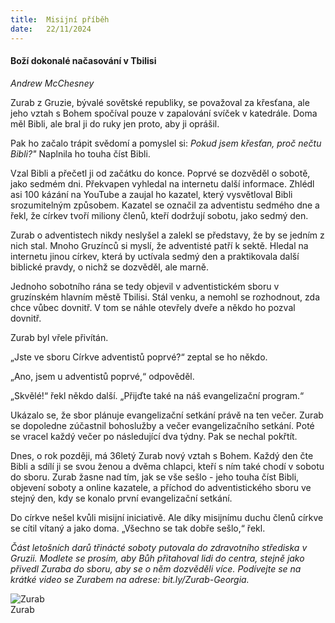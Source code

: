 ```yaml
---
title:  Misijní příběh
date:   22/11/2024
---
```


#### Boží dokonalé načasování v Tbilisi

_Andrew McChesney_

Zurab z Gruzie, bývalé sovětské republiky, se považoval za křesťana, ale jeho vztah s Bohem spočíval pouze v zapalování svíček v katedrále. Doma měl Bibli, ale bral ji do ruky jen proto, aby ji oprášil.

Pak ho začalo trápit svědomí a pomyslel si: _Pokud jsem křesťan, proč nečtu Bibli?"_ Naplnila ho touha číst Bibli.

Vzal Bibli a přečetl ji od začátku do konce. Poprvé se dozvěděl o sobotě, jako sedmém dni. Překvapen vyhledal na internetu další informace. Zhlédl asi 100 kázání na YouTube a zaujal ho kazatel, který vysvětloval Bibli srozumitelným způsobem. Kazatel se označil za adventistu sedmého dne a řekl, že církev tvoří miliony členů, kteří dodržují sobotu, jako sedmý den.

Zurab o adventistech nikdy neslyšel a zalekl se představy, že by se jedním z nich stal. Mnoho Gruzínců si myslí, že adventisté patří k sektě. Hledal na internetu jinou církev, která by uctívala sedmý den a praktikovala další biblické pravdy, o nichž se dozvěděl, ale marně.

Jednoho sobotního rána se tedy objevil v adventistickém sboru v gruzínském hlavním městě Tbilisi. Stál venku, a nemohl se rozhodnout, zda chce vůbec dovnitř. V tom se náhle otevřely dveře a někdo ho pozval dovnitř.

Zurab byl vřele přivítán.

„Jste ve sboru Církve adventistů poprvé?“ zeptal se ho někdo.

„Ano, jsem u adventistů poprvé,“ odpověděl.

„Skvělé!“ řekl někdo další. „Přijďte také na náš evangelizační program.“

Ukázalo se, že sbor plánuje evangelizační setkání právě na ten večer. Zurab se dopoledne zúčastnil bohoslužby a večer evangelizačního setkání. Poté se vracel každý večer po následující dva týdny. Pak se nechal pokřtít.

Dnes, o rok později, má 36letý Zurab nový vztah s Bohem. Každý den čte Bibli a sdílí ji se svou ženou a dvěma chlapci, kteří s ním také chodí v sobotu do sboru. Zurab žasne nad tím, jak se vše sešlo - jeho touha číst Bibli, objevení soboty a online kazatele, a příchod do adventistického sboru ve stejný den, kdy se konalo první evangelizační setkání.

Do církve nešel kvůli misijní iniciativě. Ale díky misijnímu duchu členů církve se cítil vítaný a jako doma. „Všechno se tak dobře sešlo,“ řekl.

_Část letošních darů třinácté soboty putovala do zdravotního střediska v Gruzii. Modlete se prosím, aby Bůh přitahoval lidi do centra, stejně jako přivedl Zuraba do sboru, aby se o něm dozvěděli více. Podívejte se na krátké video se Zurabem na adrese: bit.ly/Zurab-Georgia._

![Zurab](https://sabbath-school-resources-assets.adventech.io/cs/ss/2024-04/08/picture08.jpg)  
Zurab
